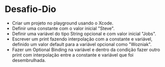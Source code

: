 # Desafio-Dio

- Criar um projeto no playground usando o Xcode.
- Definir uma constante com o valor inicial "Steve".
- Definir uma variável do tipo String opcional e com valor inicial "Jobs".
- Escrever um print fazendo interpolação com a constante e variável, definido um valor default para a variável opcional como "Wozniak".
- Fazer um Optional Binding na variável e dentro da condição fazer outro print com interpolação entre a constante e variável que foi desembrulhada.
